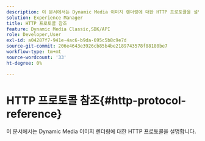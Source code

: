 ```yaml
---
description: 이 문서에서는 Dynamic Media 이미지 렌더링에 대한 HTTP 프로토콜을 설명합니다.
solution: Experience Manager
title: HTTP 프로토콜 참조
feature: Dynamic Media Classic,SDK/API
role: Developer,User
exl-id: a04287f7-941e-4ac6-b9da-695c5b8c9e7d
source-git-commit: 206e4643e3926cb85b4be2189743578f88180be7
workflow-type: tm+mt
source-wordcount: '33'
ht-degree: 0%

---
```


# HTTP 프로토콜 참조{#http-protocol-reference}

이 문서에서는 Dynamic Media 이미지 렌더링에 대한 HTTP 프로토콜을 설명합니다.
